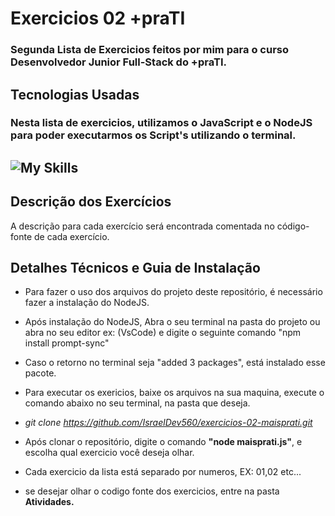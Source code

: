 # Exercicios 02 +praTI

### Segunda Lista de Exercicios feitos por mim para o curso Desenvolvedor Junior Full-Stack do +praTI.

## Tecnologias Usadas

### Nesta lista de exercicios, utilizamos o JavaScript e o NodeJS para poder executarmos os Script's utilizando o terminal.
![My Skills](https://skillicons.dev/icons?i=js,nodejs)
---
## Descrição dos Exercícios
A descrição para cada exercício será encontrada comentada no código-fonte de cada exercício.

## Detalhes Técnicos e Guia de Instalação

* Para fazer o uso dos arquivos do projeto deste repositório, é necessário fazer a instalação do NodeJS.
 
* Após instalação do NodeJS, Abra o seu terminal na pasta do projeto ou abra no seu editor ex: (VsCode) e digite o seguinte comando "npm install prompt-sync"

* Caso o retorno no terminal seja "added 3 packages", está instalado esse pacote.

* Para executar os exericios, baixe os arquivos na sua maquina, execute o comando abaixo no seu terminal, na pasta que deseja.

* *git clone https://github.com/IsraelDev560/exercicios-02-maisprati.git*

* Após clonar o repositório, digite o comando <strong>"node maisprati.js"</strong>, e escolha qual exercicio você deseja olhar. 

* Cada exercicio da lista está separado por numeros, EX: 01,02 etc...

* se desejar olhar o codigo fonte dos exercicios, entre na pasta <strong>Atividades.</strong>